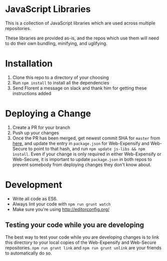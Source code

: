 # JavaScript Libraries
This is a collection of JavaScript libraries which are used across multiple repositories.

These libraries are provided as-is, and the repos which use them will need to do their own bundling, minifying, and uglifying.

# Installation
1. Clone this repo to a directory of your choosing
2. Run `npm install` to install all the dependencies
4. Send Florent a message on slack and thank him for getting these instructions added

# Deploying a Change
1. Create a PR for your branch
2. Push up your changes
3. Once the PR has been merged, get newest commit SHA for `master` from [here](https://github.com/Expensify/JS-Libs/commits/master), and update the entry in `package.json` for Web-Expensify and Web-Secure to point to that hash, and run `npm update js-libs && npm install`. Even if your change is only required in either Web-Expensify or Web-Secure, it is important to update `package.json` in both repos to prevent somebody from deploying changes they don't know about.

# Development
* Write all code as ES6.
* Always lint your code with `npm run grunt watch`
* Make sure you're using http://editorconfig.org/

## Testing your code while you are developing
The best way to test your code while you are developing changes is to link this directory to your local copies of the Web-Expensify and Web-Secure repositories.
`npm run grunt link` and `npm run grunt unlink` are your friends to automatically do so. 
